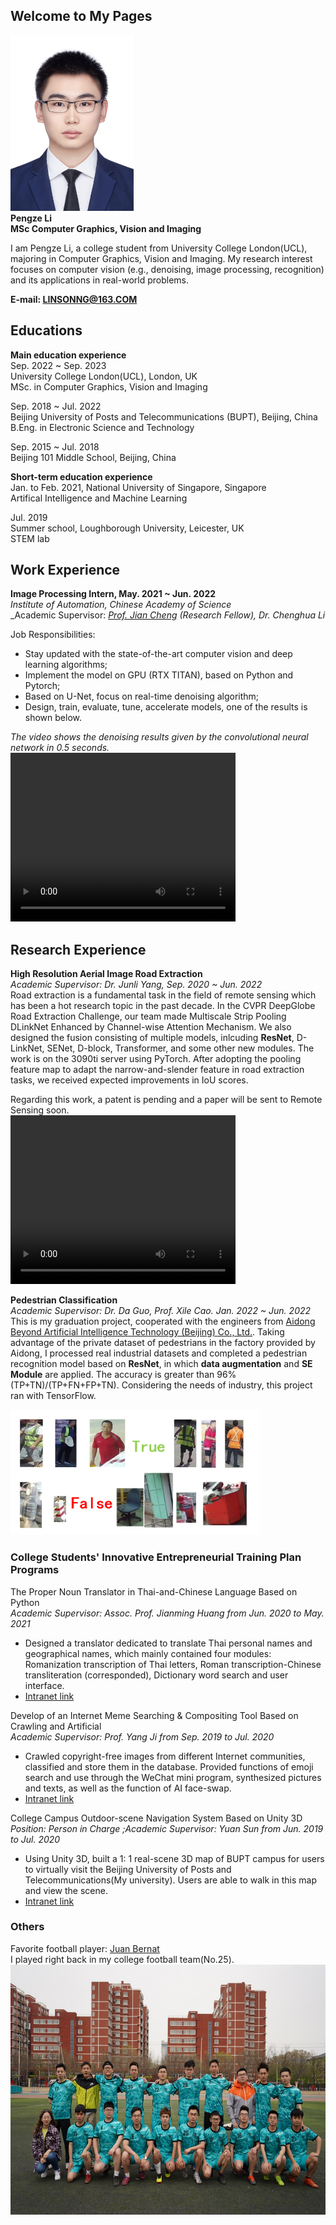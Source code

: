 ## Welcome to My Pages
<!---
-->
<img src="pic.png" class="img-rounded" width="197" height="281" alt="Sorry...something wrong with the picture."/><br/>
**Pengze Li**<br>
**MSc Computer Graphics, Vision and Imaging**<br>



I am Pengze Li, a college student from University College London(UCL), majoring in Computer Graphics, Vision and Imaging. My research interest focuses on computer vision (e.g., denoising, image processing, recognition) and its applications in real-world problems.



**E-mail: LINSONNG@163.COM**<br>


## Educations
**Main education experience**<br>
Sep. 2022 ~ Sep. 2023<br>
University College London(UCL), London, UK<br>
MSc. in Computer Graphics, Vision and Imaging<br>


Sep. 2018 ~ Jul. 2022<br>
Beijing University of Posts and Telecommunications (BUPT), Beijing, China<br>
B.Eng. in Electronic Science and Technology <br>

Sep. 2015 ~ Jul. 2018<br>
Beijing 101 Middle School, Beijing, China<br>

**Short-term education experience**<br>
Jan. to Feb. 2021, National University of Singapore, Singapore<br>
Artifical Intelligence and Machine Learning<br>

Jul. 2019<br>
Summer school, Loughborough University, Leicester, UK<br>
STEM lab

## Work Experience
**Image Processing Intern, May. 2021 ~ Jun. 2022** <br>
_Institute of Automation, Chinese Academy of Science_<br>
_Academic Supervisor: _<a target="_blank" href="https://scholar.google.com/citations?user=o8PT69EAAAAJ&hl=zh-CN">Prof. Jian Cheng</a> (Research Fellow), Dr. Chenghua Li_<br>

Job Responsibilities:<br>
* Stay updated with the state-of-the-art computer vision and deep learning algorithms;<br>
* Implement the model on GPU (RTX TITAN), based on Python and Pytorch;<br>
* Based on U-Net, focus on real-time denoising algorithm;<br>
* Design, train, evaluate, tune, accelerate models, one of the results is shown below.<br>

_The video shows the denoising results given by the convolutional neural network in 0.5 seconds._<br>
<video width="360" height="270" controls>
    <source src="snowboard1.mp4" type="video/mp4">
    Your browser does not support the video tag. Maybe try switch to Google Chrome.
</video>


## Research Experience
**High Resolution Aerial Image Road Extraction**<br>
_Academic Supervisor: Dr. Junli Yang, Sep. 2020 ~ Jun. 2022_<br> 
Road extraction is a fundamental task in the field of remote sensing which has been a hot research topic in the past decade. In the CVPR DeepGlobe Road Extraction Challenge, our team made Multiscale Strip Pooling DLinkNet Enhanced by Channel-wise Attention Mechanism. We also designed the fusion consisting of multiple models, inlcuding **ResNet**, D-LinkNet, SENet, D-block, Transformer, and some other new modules. The work is on the 3090ti server using PyTorch. After adopting the pooling feature map to adapt the narrow-and-slender feature in road extraction tasks, we received expected improvements in IoU scores. <br>

Regarding this work, a patent is pending and a paper will be sent to Remote Sensing soon.<br>
<video width="360" height="270" controls>
    <source src="RoadExtraction.mp4" type="video/mp4">
    Your browser does not support the video tag. Maybe try switch to Google Chrome.
</video>
<br>

**Pedestrian Classification**<br>
_Academic Supervisor: Dr. Da Guo, Prof. Xile Cao.  Jan. 2022 ~ Jun. 2022_<br> 
This is my graduation project, cooperated with the engineers from <a target="_blank" href="https://www.aidong-ai.com/">Aidong Beyond Artificial Intelligence Technology (Beijing) Co., Ltd.</a>. Taking advantage of the private dataset of pedestrians in the factory provided by Aidong, I processed real industrial datasets and completed a pedestrian recognition model based on **ResNet**, in which **data augmentation** and **SE Module** are applied. The accuracy is greater than 96% (TP+TN)/(TP+FN+FP+TN). Considering the needs of industry, this project ran with TensorFlow.

<img src="HumanData.jpg" class="img-rounded" width="400" height="200" alt="Sorry...something wrong with the picture."/><br/>

### College Students' Innovative Entrepreneurial Training Plan Programs

The Proper Noun Translator in Thai-and-Chinese Language Based on Python<br>
_Academic Supervisor: Assoc. Prof. Jianming Huang from Jun. 2020 to May. 2021_<br>
* Designed a translator dedicated to translate Thai personal names and geographical names, which mainly contained four modules: Romanization transcription of Thai letters, Roman transcription-Chinese transliteration (corresponded), Dictionary word search and user interface.
* <a target="_blank" href="https://win.bupt.edu.cn/program.do?id=2559">Intranet link</a>

Develop of an Internet Meme Searching & Compositing Tool Based on Crawling and Artificial <br>
_Academic Supervisor: Prof. Yang Ji from Sep. 2019 to Jul. 2020_<br>
* Crawled copyright-free images from different Internet communities, classified and store them in the database. Provided functions of emoji search and use through the WeChat mini program, synthesized pictures and texts, as well as the function of AI face-swap.
* <a target="_blank" href="https://win.bupt.edu.cn/program.do?id=1672">Intranet link</a>


College Campus Outdoor-scene Navigation System Based on Unity 3D<br>
_Position: Person in Charge ;Academic Supervisor: Yuan Sun from Jun. 2019 to Jul. 2020_<br>
* Using Unity 3D, built a 1: 1 real-scene 3D map of BUPT campus for users to virtually visit the Beijing University of Posts and Telecommunications(My university). Users are able to walk in this map and view the scene.
* <a target="_blank" href="https://win.bupt.edu.cn/program.do?id=1179">Intranet link</a>


### Others
Favorite football player: <a target="_blank" href="https://en.wikipedia.org/wiki/Juan_Bernat">Juan Bernat</a><br>
I played right back in my college football team(No.25).<br>
<img src="Collegeteam.JPG" class="img-rounded" width="600" height="400" alt="Something wrong with the picture!"/><br/>
